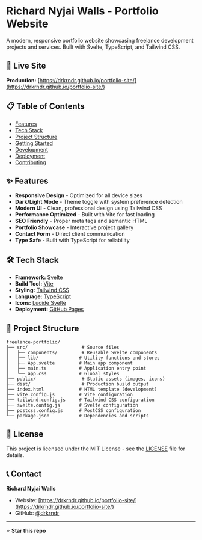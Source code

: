 # Richard Nyjai Walls - Portfolio Website

A modern, responsive portfolio website showcasing freelance development projects and services. Built with Svelte, TypeScript, and Tailwind CSS.

## 🚀 Live Site

**Production:** [https://drkrndr.github.io/portfolio-site/](https://drkrndr.github.io/portfolio-site/)

## 📋 Table of Contents

- [Features](#features)
- [Tech Stack](#tech-stack)
- [Project Structure](#project-structure)
- [Getting Started](#getting-started)
- [Development](#development)
- [Deployment](#deployment)
- [Contributing](#contributing)

## ✨ Features

- **Responsive Design** - Optimized for all device sizes
- **Dark/Light Mode** - Theme toggle with system preference detection
- **Modern UI** - Clean, professional design using Tailwind CSS
- **Performance Optimized** - Built with Vite for fast loading
- **SEO Friendly** - Proper meta tags and semantic HTML
- **Portfolio Showcase** - Interactive project gallery
- **Contact Form** - Direct client communication
- **Type Safe** - Built with TypeScript for reliability

## 🛠 Tech Stack

- **Framework:** [Svelte](https://svelte.dev/)
- **Build Tool:** [Vite](https://vitejs.dev/)
- **Styling:** [Tailwind CSS](https://tailwindcss.com/)
- **Language:** [TypeScript](https://www.typescriptlang.org/)
- **Icons:** [Lucide Svelte](https://lucide.dev/)
- **Deployment:** [GitHub Pages](https://pages.github.com/)

## 📁 Project Structure

```
freelance-portfolio/
├── src/                    # Source files
│   ├── components/         # Reusable Svelte components
│   ├── lib/               # Utility functions and stores
│   ├── App.svelte         # Main app component
│   ├── main.ts            # Application entry point
│   └── app.css            # Global styles
├── public/                 # Static assets (images, icons)
├── dist/                   # Production build output
├── index.html             # HTML template (development)
├── vite.config.js         # Vite configuration
├── tailwind.config.js     # Tailwind CSS configuration
├── svelte.config.js       # Svelte configuration
├── postcss.config.js      # PostCSS configuration
└── package.json           # Dependencies and scripts
```

## 📄 License

This project is licensed under the MIT License - see the [LICENSE](LICENSE) file for details.

## 📞 Contact

**Richard Nyjai Walls**
- Website: [https://drkrndr.github.io/portfolio-site/](https://drkrndr.github.io/portfolio-site/)
- GitHub: [@drkrndr](https://github.com/drkrndr)

---

⭐ **Star this repo** 